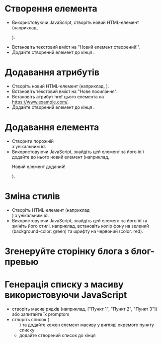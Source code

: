 # Створення елемента
- Використовуючи JavaScript, створіть новий HTML-елемент (наприклад, <p>).
- Встановіть текстовий вміст на "Новий елемент створений!".
- Додайте створений елемент до кінця <body>.

# Додавання атрибутів
- Створіть новий HTML-елемент (наприклад, <a>).
- Встановіть текстовий вміст на "Нове посилання".
- Встановіть атрибут href цього елемента на https://www.example.com/.
- Додайте створений елемент до кінця <body>.

# Додавання елемента
- Створити порожній <div> з унікальним id.
- Використовуючи JavaScript, знайдіть цей елемент за його id і додайте до нього новий елемент (наприклад, <p>Новий елемент доданий!</p>).

# Зміна стилів
- Створіть HTML-елемент (наприклад <div>) з унікальним id.
- Використовуючи JavaScript, знайдіть цей елемент за його id та змініть його стилі, наприклад, встановіть колір фону на зелений (background-color: green) та шрифту на червоний (color: red).

# Згенеруйте сторінку блога з блог-превью

# Генерація списку з масиву використовуючи JavaScript
- створіть масив рядків (наприклад, ["Пункт 1", "Пункт 2", "Пункт 3"]) або запитайте їх promptom
- створіть список (<ul>) та додайте кожен елемент масиву у вигляді окремого пункту списку
- додайте створений список до кінця <body>
